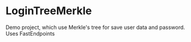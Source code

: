 # LoginTreeMerkle

Demo project, which use Merkle's tree for save user data and password.
Uses FastEndpoints